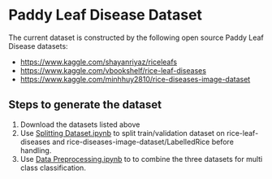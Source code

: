 # Paddy Leaf Disease Dataset
The current dataset is constructed by the following open source Paddy Leaf Disease datasets:

* https://www.kaggle.com/shayanriyaz/riceleafs
* https://www.kaggle.com/vbookshelf/rice-leaf-diseases
* https://www.kaggle.com/minhhuy2810/rice-diseases-image-dataset

## Steps to generate the dataset
1. Download the datasets listed above
2. Use [Splitting Dataset.ipynb](Splitting%20Dataset.ipynb) to split train/validation dataset on rice-leaf-diseases and rice-diseases-image-dataset/LabelledRice before handling.
3. Use [Data Preprocessing.ipynb](Data%20Preprocessing.ipynb) to to combine the three datasets for multi class classification.